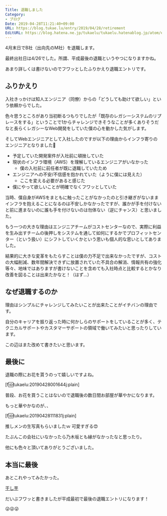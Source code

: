 ```yaml
---
Title: 退職しました
Category:
- ブログ
Date: 2019-04-28T11:21:40+09:00
URL: https://blog.tukae.lu/entry/2019/04/28/retirement
EditURL: https://blog.hatena.ne.jp/tukaelu/tukaelu.hatenablog.jp/atom/entry/17680117127084312395
---
```


4月末日でB社（出向先のM社）を退職します。

最終出社日は4/26でした。所謂、平成最後の退職というやつになりますかね。

あまり詳しくは書けないのでフワッとしたふりかえり退職エントリです。

<!-- more -->

## ふりかえり

入社きっかけは知人エンジニア（同僚）からの「どうしても助けて欲しい」という依頼からでした。

色々思うところがあり当初断るつもりでしたが「既存のレガシーシステムのリプレースをする」ということで1からチャレンジできそうなことが多くありそうだなと長らくレガシーなWeb開発をしていた僕の心を動かした気がします。

そしてWebエンジニアとして入社したのですが以下の理由からインフラ寄りのエンジニアとなりました🤔

- 予定していた開発案件が入社前に頓挫していた
- 現状のインフラ環境（AWS）を理解しているエンジニアがいなかった
  - 僕の入社前に前任者が既に退職していたため
- エンジニアへの不安/不信感を抱かれていた（ように僕には見えた）
  - ここを変える必要があると感じた
- 僕にやって欲しいことが明確でなくフワッとしていた

当時、僕自身がAWSをまともに触ったことがなかったのと引き継ぎがないままインフラを抱えることになるのは不安しかなかったですが、誰かが手を付けないと前に進まないのに誰も手を付けないのは勿体ない（逆にチャンス）と思いました。

もう一つの大きな理由はエンジニアチームがコストセンターなので、実際に利益を生み出すチームの後押しをシステムを通して如何にするかでプロフィットセンター（という扱い）にシフトしていくかという思いも個人的な思いとしてありました。

結果的に大きな変革をもたらすことは僕の力不足で出来なかったですが、コストの大幅削減、数年間解決できずに放置されていた不具合の解消、情報共有の強化等々、地味ではありますが書けないことを含めても入社時点と比較するとかなり改善を図ることは出来たかなと！（はず…）


## なぜ退職するのか

理由はシンプルにチャレンジしてみたいことが出来たことがイチバンの理由です。

自分のキャリアを振り返った時に何かしらのサポートをしていることが多く、テクニカルサポートやカスタマーサポートの領域で働いてみたいと思ったりしています。

この辺はまた改めて書きたいと思います。


## 最後に

退職の際にお花を貰うのって嬉しいですよね。

[f:id:tukaelu:20190428001644j:plain]

普段、お花を買うことはないので退職後の数日間お部屋が華やかになります。


もっと華やかなのが、、

[f:id:tukaelu:20190428111831j:plain]

推しメンの生写真もらいましたｗ 可愛すぎる😍

たぶんこの会社にいなかったら乃木坂とも縁がなかったなと思ったり。

他にも色々と頂いてありがとうございました。


## 本当に最後


あとこれやってみたかった。

[干し芋](https://www.amazon.jp/hz/wishlist/ls/SVZI0JUNHZQH?ref_=wl_share)


だいぶフワッと書きましたが平成最初で最後の退職エントリになります！

😜😜😜
